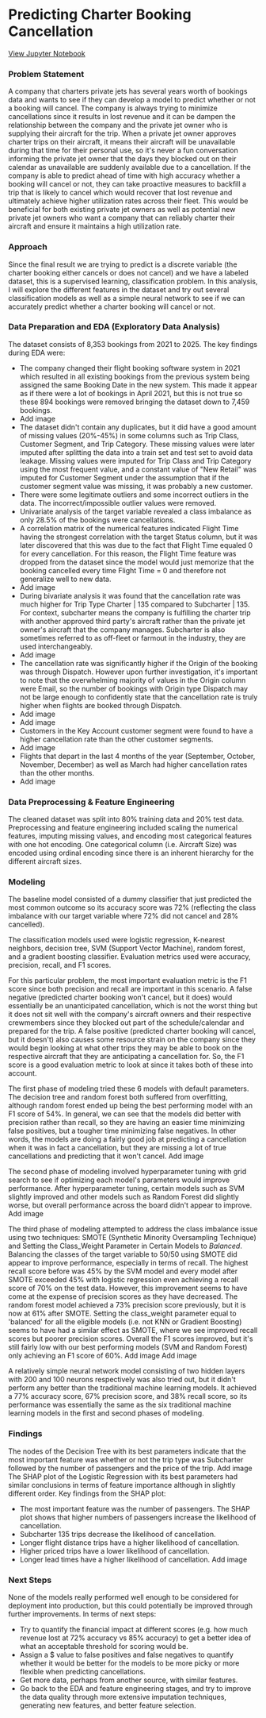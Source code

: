 # Predicting Charter Booking Cancellation 
[View Jupyter Notebook](Predicting%20Charter%20Booking%20Cancellation.ipynb)

### Problem Statement
A company that charters private jets has several years worth of bookings data and wants to see if they can develop a model to predict whether or not a booking will cancel. The company is always trying to minimize cancellations since it results in lost revenue and it can be dampen the relationship between the company and the private jet owner who is supplying their aircraft for the trip. When a private jet owner approves charter trips on their aircraft, it means their aircraft will be unavailable during that time for their personal use, so it's never a fun conversation informing the private jet owner that the days they blocked out on their calendar as unavailable are suddenly available due to a cancellation. If the company is able to predict ahead of time with high accuracy whether a booking will cancel or not, they can take proactive measures to backfill a trip that is likely to cancel which would recover that lost revenue and ultimately achieve higher utilization rates across their fleet. This would be beneficial for both existing private jet owners as well as potential new private jet owners who want a company that can reliably charter their aircraft and ensure it maintains a high utilization rate.

### Approach
Since the final result we are trying to predict is a discrete variable (the charter booking either cancels or does not cancel) and we have a labeled dataset, this is a supervised learning, classification problem. In this analysis, I will explore the different features in the dataset and try out several classification models as well as a simple neural network to see if we can accurately predict whether a charter booking will cancel or not.

### Data Preparation and EDA (Exploratory Data Analysis) 
The dataset consists of 8,353 bookings from 2021 to 2025. The key findings during EDA were:
- The company changed their flight booking software system in 2021 which resulted in all existing bookings from the previous system being assigned the same Booking Date in the new system. This made it appear as if there were a lot of bookings in April 2021, but this is not true so these 894 bookings were removed bringing the dataset down to 7,459 bookings.
- Add image
- The dataset didn't contain any duplicates, but it did have a good amount of missing values (20%-45%) in some columns such as Trip Class, Customer Segment, and Trip Category. These missing values were later imputed after splitting the data into a train set and test set to avoid data leakage. Missing values were imputed for Trip Class and Trip Category using the most frequent value, and a constant value of "New Retail" was imputed for Customer Segment under the assumption that if the customer segment value was missing, it was probably a new customer.
- There were some legitimate outliers and some incorrect outliers in the data. The incorrect/impossible outlier values were removed.
- Univariate analysis of the target variable revealed a class imbalance as only 28.5% of the bookings were cancellations.
- A correlation matrix of the numerical features indicated Flight Time having the strongest correlation with the target Status column, but it was later discovered that this was due to the fact that Flight Time equaled 0 for every cancellation. For this reason, the Flight Time feature was dropped from the dataset since the model would just memorize that the booking cancelled every time Flight Time = 0 and therefore not generalize well to new data.
- Add image
- During bivariate analysis it was found that the cancellation rate was much higher for Trip Type Charter | 135 compared to Subcharter | 135. For context, subcharter means the company is fulfilling the charter trip with another approved third party's aircraft rather than the private jet owner's aircraft that the company manages. Subcharter is also sometimes referred to as off-fleet or farmout in the industry, they are used interchangeably.
- Add image
- The cancellation rate was significantly higher if the Origin of the booking was through Dispatch. However upon further investigation, it's important to note that the overwhelming majority of values in the Origin column were Email, so the number of bookings with Origin type Dispatch may not be large enough to confidently state that the cancellation rate is truly higher when flights are booked through Dispatch.
- Add image
- Add image
- Customers in the Key Account customer segment were found to have a higher cancellation rate than the other customer segments.
- Add image
- Flights that depart in the last 4 months of the year (September, October, November, December) as well as March had higher cancellation rates than the other months.
- Add image

### Data Preprocessing & Feature Engineering
The cleaned dataset was split into 80% training data and 20% test data. Preprocessing and feature engineering included scaling the numerical features, imputing missing values, and encoding most categorical features with one hot encoding. One categorical column (i.e. Aircraft Size) was encoded using ordinal encoding since there is an inherent hierarchy for the different aircraft sizes.

### Modeling
The baseline model consisted of a dummy classifier that just predicted the most common outcome so its accuracy score was 72% (reflecting the class imbalance with our target variable where 72% did not cancel and 28% cancelled).

The classification models used were logistic regression, K-nearest neighbors, decision tree, SVM (Support Vector Machine), random forest, and a gradient boosting classifier. Evaluation metrics used were accuracy, precision, recall, and F1 scores.

For this particular problem, the most important evaluation metric is the F1 score since both precision and recall are important in this scenario. A false negative (predicted charter booking won't cancel, but it does) would essentially be an unanticipated cancellation, which is not the worst thing but it does not sit well with the company's aircraft owners and their respective crewmembers since they blocked out part of the schedule/calendar and prepared for the trip. A false positive (predicted charter booking will cancel, but it doesn't) also causes some resource strain on the company since they would begin looking at what other trips they may be able to book on the respective aircraft that they are anticipating a cancellation for. So, the F1 score is a good evaluation metric to look at since it takes both of these into account. 

The first phase of modeling tried these 6 models with default parameters. The decision tree and random forest both suffered from overfitting, although random forest ended up being the best performing model with an F1 score of 54%. In general, we can see that the models did better with precision rather than recall, so they are having an easier time minimizing false positives, but a tougher time minimizing false negatives. In other words, the models are doing a fairly good job at predicting a cancellation when it was in fact a cancellation, but they are missing a lot of true cancellations and predicting that it won't cancel.
Add image

The second phase of modeling involved hyperparameter tuning with grid search to see if optimizing each model's parameters would improve performance. After hyperparameter tuning, certain models such as SVM slightly improved and other models such as Random Forest did slightly worse, but overall performance across the board didn't appear to improve.
Add image

The third phase of modeling attempted to address the class imbalance issue using two techniques: SMOTE (Synthetic Minority Oversampling Technique) and Setting the Class_Weight Parameter in Certain Models to *Balanced*. Balancing the classes of the target variable to 50/50 using SMOTE did appear to improve performance, especially in terms of recall. The highest recall score before was 45% by the SVM model and every model after SMOTE exceeded 45% with logistic regression even achieving a recall score of 70% on the test data. However, this improvement seems to have come at the expense of precision scores as they have decreased. The random forest model achieved a 73% precision score previously, but it is now at 61% after SMOTE. Setting the class_weight parameter equal to 'balanced' for all the eligible models (i.e. not KNN or Gradient Boosting) seems to have had a similar effect as SMOTE, where we see improved recall scores but poorer precision scores. Overall the F1 scores improved, but it's still fairly low with our best performing models (SVM and Random Forest) only achieving an F1 score of 60%.
Add image
Add image

A relatively simple neural network model consisting of two hidden layers with 200 and 100 neurons respectively was also tried out, but it didn't perform any better than the traditional machine learning models. It achieved a 77% accuracy score, 67% precision score, and 38% recall score, so its performance was essentially the same as the six traditional machine learning models in the first and second phases of modeling.

### Findings
The nodes of the Decision Tree with its best parameters indicate that the most important feature was whether or not the trip type was Subcharter followed by the number of passengers and the price of the trip.
Add image
The SHAP plot of the Logistic Regression with its best parameters had similar conclusions in terms of feature importance although in slightly different order. Key findings from the SHAP plot:
- The most important feature was the number of passengers. The SHAP plot shows that higher numbers of passengers increase the likelihood of cancellation.
- Subcharter 135 trips decrease the likelihood of cancellation.
- Longer flight distance trips have a higher likelihood of cancellation.
- Higher priced trips have a lower likelihood of cancellation.
- Longer lead times have a higher likelihood of cancellation.
Add image

### Next Steps
None of the models really performed well enough to be considered for deployment into production, but this could potentially be improved through further improvements. In terms of next steps:
- Try to quantify the financial impact at different scores (e.g. how much revenue lost at 72% accuracy vs 85% accuracy) to get a better idea of what an acceptable threshold for scoring would be.
- Assign a $ value to false positives and false negatives to quantify whether it would be better for the models to be more picky or more flexible when predicting cancellations.
- Get more data, perhaps from another source, with similar features.
- Go back to the EDA and feature engineering stages, and try to improve the data quality through more extensive imputation techniques, generating new features, and better feature selection.


